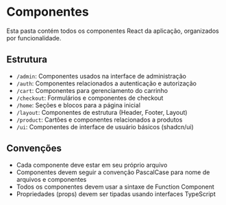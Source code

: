
# Componentes

Esta pasta contém todos os componentes React da aplicação, organizados por funcionalidade.

## Estrutura

- `/admin`: Componentes usados na interface de administração
- `/auth`: Componentes relacionados a autenticação e autorização
- `/cart`: Componentes para gerenciamento do carrinho
- `/checkout`: Formulários e componentes de checkout
- `/home`: Seções e blocos para a página inicial
- `/layout`: Componentes de estrutura (Header, Footer, Layout)
- `/product`: Cartões e componentes relacionados a produtos
- `/ui`: Componentes de interface de usuário básicos (shadcn/ui)

## Convenções

- Cada componente deve estar em seu próprio arquivo
- Componentes devem seguir a convenção PascalCase para nome de arquivos e componentes
- Todos os componentes devem usar a sintaxe de Function Component
- Propriedades (props) devem ser tipadas usando interfaces TypeScript
